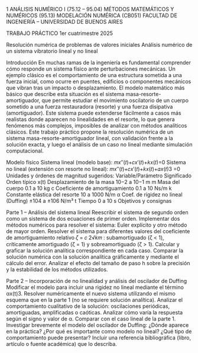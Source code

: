
1
ANÁLISIS NUMÉRICO I (75.12 – 95.04) 
MÉTODOS MATEMÁTICOS Y NUMÉRICOS (95.13) 
MODELACIÓN NUMÉRICA (CB051) 
FACULTAD DE INGENIERÍA – UNIVERSIDAD DE BUENOS AIRES 
 
TRABAJO PRÁCTICO 
1er cuatrimestre 2025 
 
Resolución numérica de problemas de valores iniciales 
Análisis numérico de un sistema vibratorio lineal y no lineal 
 
 
Introducción 
En muchas ramas de la ingeniería es fundamental comprender cómo responde un sistema físico ante 
perturbaciones  mecánicas.  Un  ejemplo  clásico  es  el  comportamiento  de  una  estructura  sometida  a  una  fuerza 
inicial, como ocurre en puentes, edificios o componentes mecánicos que vibran tras un impacto o desplazamiento. 
El  modelo  matemático  más  básico  que  describe  esta  situación  es  el  sistema  masa-resorte-amortiguador,  que 
permite  estudiar  el  movimiento  oscilatorio  de  un  cuerpo  sometido  a  una  fuerza  restauradora  (resorte)  y  una 
fuerza disipativa (amortiguador). Este sistema puede extenderse fácilmente a casos más realistas donde aparecen 
no  linealidades  en  el  resorte,  lo  que  genera  fenómenos  más  complejos,  imposibles  de  analizar  con  métodos 
analíticos clásicos. 
Este  trabajo  práctico  propone  la  resolución  numérica  de  un  sistema  masa-resorte-amortiguador  lineal,  con 
validación frente a la solución exacta, y luego el análisis de un caso no lineal mediante simulación computacional. 
 
Modelo físico 
Sistema lineal (modelo base): 
𝑚𝑥′′(𝑡)+𝑐𝑥′(𝑡)+𝑘𝑥(𝑡)=0 
Sistema no lineal (extensión con resorte no lineal): 
𝑚𝑥′′(𝑡)+𝑐𝑥′(𝑡)+𝑘𝑥(𝑡)+𝛼𝑥(𝑡)3 =0 
Unidades y órdenes de magnitud sugeridos: 
Variable/Parámetro Significado Orden típico 
x(t) Desplazamiento de la masa 10−2 a 10−1 m 
m Masa del cuerpo 0.1 a 10 kg 
c Coeficiente de amortiguamiento 0.1 a 10 Ns/m 
k Constante elástica del resorte 10 a 1000 N/m 
α Coef. de rigidez no lineal (Duffing) ±104 a ±106 N/m³ 
t Tiempo 0 a 10 s 
Objetivos y consignas 
 
Parte 1 – Análisis del sistema lineal 
Reescribir el sistema de segundo orden como un sistema de dos ecuaciones de primer orden. Implementar dos 
métodos numéricos para resolver el sistema: Euler explícito y otro método de mayor orden. 
Resolver el sistema para diferentes valores del coeficiente de amortiguamiento relativo 𝜁 = 𝑐
2√𝑘𝑚 : 
subamortiguado (ζ < 1), críticamente amortiguado (ζ = 1) y sobreamortiguado (ζ > 1). 
Calcular  y  graficar  la  solución  analítica  correspondiente  en  cada  caso.  Comparar  la  solución  numérica  con  la 
solución analítica gráficamente y mediante el cálculo del error. 
Analizar el efecto del tamaño de paso h sobre la precisión y la estabilidad de los métodos utilizados. 
 
Parte 2 – Incorporación de no linealidad y análisis del oscilador de Duffing 
Modificar el modelo para incluir una rigidez no lineal mediante el término αx(t)3. 
Resolver numéricamente el nuevo sistema utilizando el mismo esquema que en la parte 1 (no se requiere solución 
analítica). Analizar el comportamiento cualitativo de la solución: oscilaciones periódicas, amortiguadas, 
amplificadas o caóticas. Analizar cómo varía la respuesta según el signo y valor de α. Comparar con el caso lineal 
de la parte 1. 
Investigar brevemente el modelo del oscilador de Duffing: 
¿Dónde aparece en la práctica? 
¿Por qué es importante como modelo no lineal? 
¿Qué tipo de comportamiento puede presentar? 
Incluir una referencia bibliográfica (libro, artículo o fuente académica) que lo describa. 